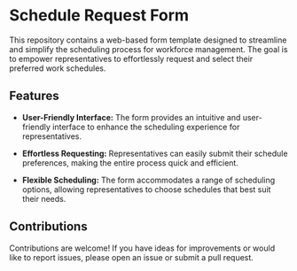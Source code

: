 # Schedule Request Form

This repository contains a web-based form template designed to streamline and simplify the scheduling process for workforce management. The goal is to empower representatives to effortlessly request and select their preferred work schedules.

## Features

- **User-Friendly Interface:** The form provides an intuitive and user-friendly interface to enhance the scheduling experience for representatives.

- **Effortless Requesting:** Representatives can easily submit their schedule preferences, making the entire process quick and efficient.

- **Flexible Scheduling:** The form accommodates a range of scheduling options, allowing representatives to choose schedules that best suit their needs.

## Contributions
Contributions are welcome! If you have ideas for improvements or would like to report issues, please open an issue or submit a pull request.
